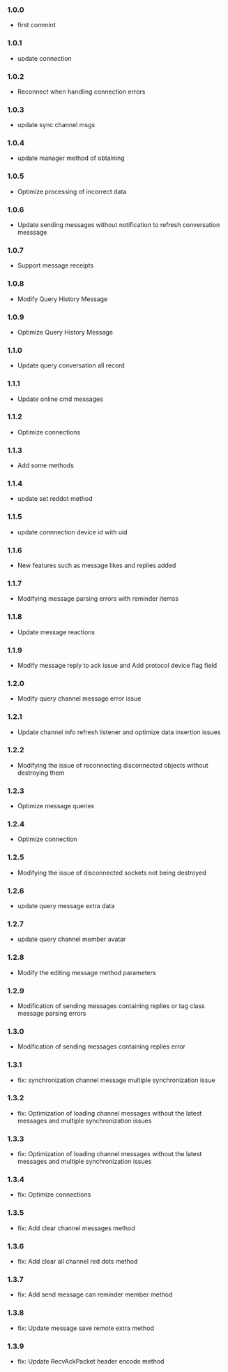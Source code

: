 ### 1.0.0
 * first commint
### 1.0.1
 * update connection
### 1.0.2
 * Reconnect when handling connection errors
### 1.0.3
 * update sync channel msgs
### 1.0.4
 * update manager method of obtaining
### 1.0.5
 * Optimize processing of incorrect data
### 1.0.6
 * Update sending messages without notification to refresh conversation messsage
### 1.0.7
 * Support message receipts
 ### 1.0.8
 * Modify Query History Message
 ### 1.0.9
 * Optimize Query History Message
 ### 1.1.0
 * Update query conversation all record
 ### 1.1.1
 * Update online cmd messages
 ### 1.1.2
 * Optimize connections
 ### 1.1.3
 * Add some methods
 ### 1.1.4
 * update set reddot method
 ### 1.1.5
 * update connnection device id with uid
 ### 1.1.6
 * New features such as message likes and replies added
 ### 1.1.7
 * Modifying message parsing errors with reminder itemss
 ### 1.1.8
 * Update message reactions
 ### 1.1.9
 * Modify message reply to ack issue and Add protocol device flag field 
 ### 1.2.0
 * Modify query channel message error issue 
 ### 1.2.1
 * Update channel info refresh listener and optimize data insertion issues
 ### 1.2.2
 * Modifying the issue of reconnecting disconnected objects without destroying them
 ### 1.2.3
 * Optimize message queries
### 1.2.4
 * Optimize connection
 ### 1.2.5
 * Modifying the issue of disconnected sockets not being destroyed
 ### 1.2.6
 * update query message extra data
 ### 1.2.7
 * update query channel member avatar 
 ### 1.2.8
 * Modify the editing message method parameters
 ### 1.2.9
 * Modification of sending messages containing replies or tag class message parsing errors
 ### 1.3.0
 * Modification of sending messages containing replies error
 ### 1.3.1
 * fix: synchronization channel message multiple synchronization issue
 ### 1.3.2
 * fix: Optimization of loading channel messages without the latest messages and multiple synchronization issues
 ### 1.3.3
 * fix: Optimization of loading channel messages without the latest messages and multiple synchronization issues
 ### 1.3.4
 * fix: Optimize connections
 ### 1.3.5
 * fix: Add clear channel messages method
 ### 1.3.6
 * fix: Add clear all channel red dots method
 ### 1.3.7
 * fix: Add send message can reminder member method
 ### 1.3.8
 * fix: Update message save remote extra method
 ### 1.3.9
 * fix: Update RecvAckPacket header encode method
